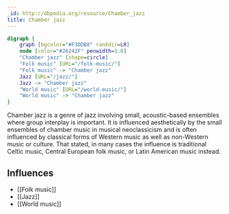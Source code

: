 ```yaml
---
_id: http://dbpedia.org/resource/Chamber_jazz
title: Chamber jazz
---
```


```dot
digraph {
	graph [bgcolor="#F3DDB8" rankdir=LR]
	node [color="#26242F" penwidth=3.0]
	"Chamber jazz" [shape=circle]
	"Folk music" [URL="/folk-music/"]
	"Folk music" -> "Chamber jazz"
	Jazz [URL="/jazz/"]
	Jazz -> "Chamber jazz"
	"World music" [URL="/world-music/"]
	"World music" -> "Chamber jazz"
}
```

Chamber jazz is a genre of jazz involving small, acoustic-based ensembles where group interplay is important. It is influenced aesthetically by the small ensembles of chamber music in musical neoclassicism and is often influenced by classical forms of Western music as well as non-Western music or culture. That stated, in many cases the influence is traditional Celtic music, Central European folk music, or Latin American music instead.

## Influences
- [[Folk music]]
- [[Jazz]]
- [[World music]]
